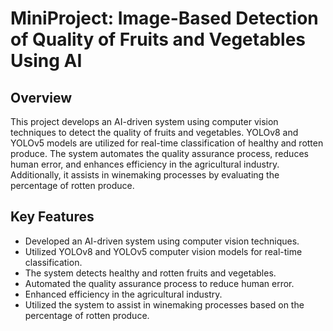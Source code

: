 # MiniProject: Image-Based Detection of Quality of Fruits and Vegetables Using AI

## Overview
This project develops an AI-driven system using computer vision techniques to detect the quality of fruits and vegetables. YOLOv8 and YOLOv5 models are utilized for real-time classification of healthy and rotten produce. The system automates the quality assurance process, reduces human error, and enhances efficiency in the agricultural industry. Additionally, it assists in winemaking processes by evaluating the percentage of rotten produce.

## Key Features
- Developed an AI-driven system using computer vision techniques.
- Utilized YOLOv8 and YOLOv5 computer vision models for real-time classification.
- The system detects healthy and rotten fruits and vegetables.
- Automated the quality assurance process to reduce human error.
- Enhanced efficiency in the agricultural industry.
- Utilized the system to assist in winemaking processes based on the percentage of rotten produce.

  
